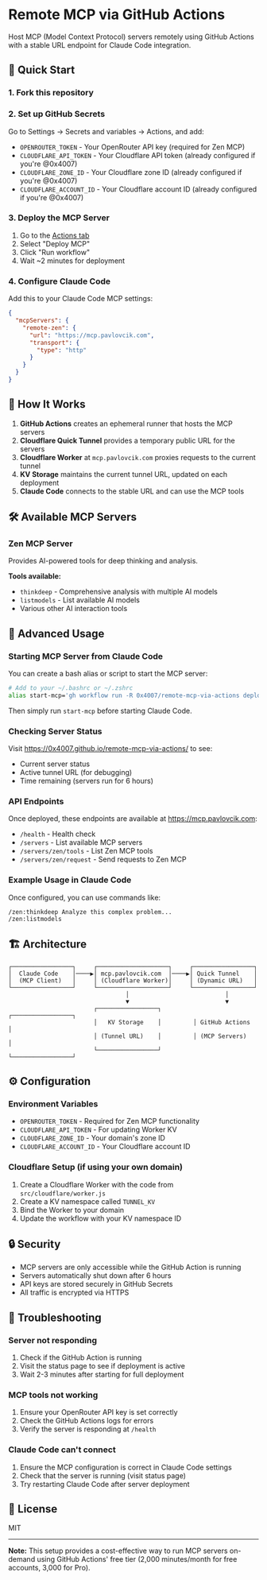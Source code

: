 # Remote MCP via GitHub Actions

Host MCP (Model Context Protocol) servers remotely using GitHub Actions with a stable URL endpoint for Claude Code integration.

## 🚀 Quick Start

### 1. Fork this repository

### 2. Set up GitHub Secrets
Go to Settings → Secrets and variables → Actions, and add:
- `OPENROUTER_TOKEN` - Your OpenRouter API key (required for Zen MCP)
- `CLOUDFLARE_API_TOKEN` - Your Cloudflare API token (already configured if you're @0x4007)
- `CLOUDFLARE_ZONE_ID` - Your Cloudflare zone ID (already configured if you're @0x4007)
- `CLOUDFLARE_ACCOUNT_ID` - Your Cloudflare account ID (already configured if you're @0x4007)

### 3. Deploy the MCP Server
1. Go to the [Actions tab](../../actions)
2. Select "Deploy MCP"
3. Click "Run workflow"
4. Wait ~2 minutes for deployment

### 4. Configure Claude Code

Add this to your Claude Code MCP settings:

```json
{
  "mcpServers": {
    "remote-zen": {
      "url": "https://mcp.pavlovcik.com",
      "transport": {
        "type": "http"
      }
    }
  }
}
```

## 📖 How It Works

1. **GitHub Actions** creates an ephemeral runner that hosts the MCP servers
2. **Cloudflare Quick Tunnel** provides a temporary public URL for the servers
3. **Cloudflare Worker** at `mcp.pavlovcik.com` proxies requests to the current tunnel
4. **KV Storage** maintains the current tunnel URL, updated on each deployment
5. **Claude Code** connects to the stable URL and can use the MCP tools

## 🛠️ Available MCP Servers

### Zen MCP Server
Provides AI-powered tools for deep thinking and analysis.

**Tools available:**
- `thinkdeep` - Comprehensive analysis with multiple AI models
- `listmodels` - List available AI models
- Various other AI interaction tools

## 🔧 Advanced Usage

### Starting MCP Server from Claude Code

You can create a bash alias or script to start the MCP server:

```bash
# Add to your ~/.bashrc or ~/.zshrc
alias start-mcp='gh workflow run -R 0x4007/remote-mcp-via-actions deploy-mcp.yml && echo "MCP server starting... Will be available at https://mcp.pavlovcik.com in ~2 minutes"'
```

Then simply run `start-mcp` before starting Claude Code.

### Checking Server Status

Visit https://0x4007.github.io/remote-mcp-via-actions/ to see:
- Current server status
- Active tunnel URL (for debugging)
- Time remaining (servers run for 6 hours)

### API Endpoints

Once deployed, these endpoints are available at https://mcp.pavlovcik.com:

- `/health` - Health check
- `/servers` - List available MCP servers
- `/servers/zen/tools` - List Zen MCP tools
- `/servers/zen/request` - Send requests to Zen MCP

### Example Usage in Claude Code

Once configured, you can use commands like:
```
/zen:thinkdeep Analyze this complex problem...
/zen:listmodels
```

## 🏗️ Architecture

```
┌─────────────────┐     ┌────────────────────┐     ┌─────────────────┐
│  Claude Code    │────▶│ mcp.pavlovcik.com  │────▶│ Quick Tunnel    │
│  (MCP Client)   │     │ (Cloudflare Worker)│     │ (Dynamic URL)   │
└─────────────────┘     └────────────────────┘     └─────────────────┘
                                 │                           │
                                 ▼                           ▼
                        ┌─────────────────┐         ┌─────────────────┐
                        │   KV Storage    │         │ GitHub Actions  │
                        │ (Tunnel URL)    │         │ (MCP Servers)   │
                        └─────────────────┘         └─────────────────┘
```

## ⚙️ Configuration

### Environment Variables
- `OPENROUTER_TOKEN` - Required for Zen MCP functionality
- `CLOUDFLARE_API_TOKEN` - For updating Worker KV
- `CLOUDFLARE_ZONE_ID` - Your domain's zone ID
- `CLOUDFLARE_ACCOUNT_ID` - Your Cloudflare account ID

### Cloudflare Setup (if using your own domain)
1. Create a Cloudflare Worker with the code from `src/cloudflare/worker.js`
2. Create a KV namespace called `TUNNEL_KV`
3. Bind the Worker to your domain
4. Update the workflow with your KV namespace ID

## 🔒 Security

- MCP servers are only accessible while the GitHub Action is running
- Servers automatically shut down after 6 hours
- API keys are stored securely in GitHub Secrets
- All traffic is encrypted via HTTPS

## 🐛 Troubleshooting

### Server not responding
1. Check if the GitHub Action is running
2. Visit the status page to see if deployment is active
3. Wait 2-3 minutes after starting for full deployment

### MCP tools not working
1. Ensure your OpenRouter API key is set correctly
2. Check the GitHub Actions logs for errors
3. Verify the server is responding at `/health`

### Claude Code can't connect
1. Ensure the MCP configuration is correct in Claude Code settings
2. Check that the server is running (visit status page)
3. Try restarting Claude Code after server deployment

## 📝 License

MIT

---

**Note:** This setup provides a cost-effective way to run MCP servers on-demand using GitHub Actions' free tier (2,000 minutes/month for free accounts, 3,000 for Pro).